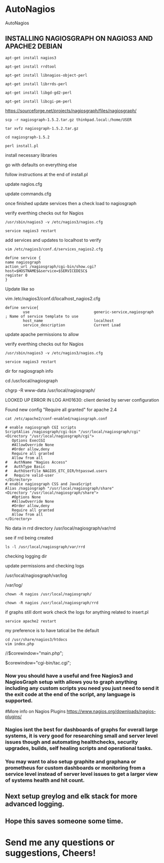 # AutoNagios

AutoNagios

## INSTALLING NAGIOSGRAPH ON NAGIOS3 AND APACHE2 DEBIAN

```
apt-get install nagios3

apt-get install rrdtool

apt-get install libnagios-object-perl

apt-get install librrds-perl

apt-get install libgd-gd2-perl

apt-get install libcgi-pm-perl
```

https://sourceforge.net/projects/nagiosgraph/files/nagiosgraph/

```
scp -r nagiosgraph-1.5.2.tar.gz thinkpad.local:/home/USER

tar xvfz nagiosgraph-1.5.2.tar.gz

cd nagiosgraph-1.5.2

perl install.pl
```

install necessary libraries

go with defaults on everything else

follow instructions at the end of install.pl

update nagios.cfg

update commands.cfg

once finished update services then a check load to nagiosgraph

verify everthing checks out for Nagios

```
/usr/sbin/nagios3 -v /etc/nagios3/nagios.cfg

service nagios3 restart
```


add services and updates to localhost to verify

```
vim /etc/nagios3/conf.d/services_nagios2.cfg

define service {
name nagiosgraph
action_url /nagiosgraph/cgi-bin/show.cgi?host=$HOSTNAME$&service=$SERVICEDESC$
register 0
}
```

Update like so 

vim /etc/nagios3/conf.d/localhost_nagios2.cfg

```
define service{
        use                             generic-service,nagiosgraph       ; Name of service template to use
        host_name                       localhost
        service_description             Current Load
```

update apache permissions to allow

verify everthing checks out for Nagios

```
/usr/sbin/nagios3 -v /etc/nagios3/nagios.cfg

service nagios3 restart
```

dir for nagiosgraph info

cd /usr/local/nagiosgraph

chgrp -R www-data /usr/local/nagiosgraph/

LOOKED UP ERROR IN LOG
AH01630: client denied by server configuration

Found new config "Require all granted" for apache 2.4


```
cat /etc/apache2/conf-enabled/nagiosgraph.conf

# enable nagiosgraph CGI scripts
ScriptAlias /nagiosgraph/cgi-bin "/usr/local/nagiosgraph/cgi"
<Directory "/usr/local/nagiosgraph/cgi">
   Options ExecCGI
   #AllowOverride None
   #Order allow,deny
   Require all granted
   Allow from all
#   AuthName "Nagios Access"
#   AuthType Basic
#   AuthUserFile NAGIOS_ETC_DIR/htpasswd.users
#   Require valid-user
</Directory>
# enable nagiosgraph CSS and JavaScript
Alias /nagiosgraph "/usr/local/nagiosgraph/share"
<Directory "/usr/local/nagiosgraph/share">
   #Options None
   #AllowOverride None
   #Order allow,deny
   Require all granted
   Allow from all
</Directory>
```

No data in rrd directory /usr/local/nagiosgraph/var/rrd

see if rrd being created

```
ls -l /usr/local/nagiosgraph/var/rrd
```

checking logging dir

update permissions and checking logs

/usr/local/nagiosgraph/var/log

/var/log/

```
chown -R nagios /usr/local/nagiosgraph/

chown -R nagios /usr/local/nagiosgraph/rrd
```

if graphs still dont work check the logs for anything related to insert.pl

```
service apache2 restart
```

my preference is to have tatical be the default

```
cd /usr/share/nagios3/htdocs
vim index.php
```

//$corewindow="main.php";

$corewindow="cgi-bin/tac.cgi";

### Now you should have a useful and free Nagios3 and NagiosGraph setup with allows you to graph anything including any custom scripts you need you just need to send it the exit code at the end of the script, any language is supported.

#More info on Nagios Plugins
https://www.nagios.org/downloads/nagios-plugins/

### Nagios isnt the best for dashboards of graphs for overall large systems, it is very good for researching small and server level issues though and automating healthchecks, security upgrades, builds, self healing scripts and operational tasks.

### You may want to also setup graphite and graphana or prometheus for custom dashboards or monitoring from a service level instead of server level issues to get a larger view of systems health and hit count.

## Next setup greylog and elk stack for more advanced logging.

## Hope this saves someone some time.

# Send me any questions or suggestions, Cheers!
